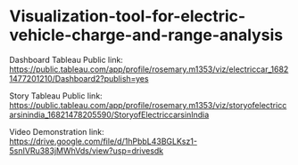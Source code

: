 # Visualization-tool-for-electric-vehicle-charge-and-range-analysis
Dashboard Tableau Public link: https://public.tableau.com/app/profile/rosemary.m1353/viz/electriccar_16821477201210/Dashboard2?publish=yes

Story Tableau Public link: https://public.tableau.com/app/profile/rosemary.m1353/viz/storyofelectriccarsinindia_16821478205590/StoryofElectriccarsinIndia 

Video Demonstration link: https://drive.google.com/file/d/1hPbbL43BGLKsz1-5snIVRu383jMWhVds/view?usp=drivesdk 
